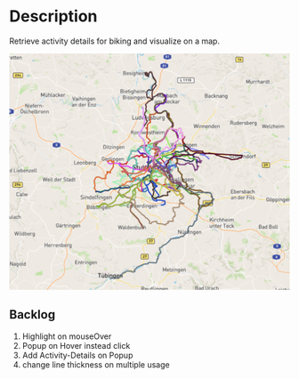# Description

Retrieve activity details for biking and visualize on a map.

![preview1](/preview1.png)

## Backlog

1) Highlight on mouseOver
2) Popup on Hover instead click
3) Add Activity-Details on Popup
4) change line thickness on multiple usage
